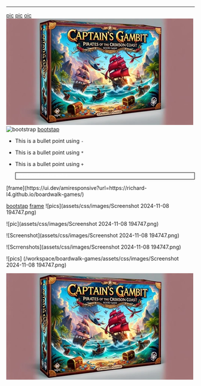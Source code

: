 ___
[pic](assets/css/images/new-games-3.webp)
[pic](/workspace/boardwalk-games/assets/css/images/services-1.webp)
[oic](<img src="assets/css/images/new-games-3.webp" alt="New Games Image">
)
![New Games Image](assets/css/images/new-games-3.webp)
![bootstrap](https://getbootstrap.com/)
[bootstap](https://getbootstrap.com/)
- This is a bullet point using `-`
* This is a bullet point using `*`
+ This is a bullet point using `+`
<ul>
  <li style="list-style-type: circle; color: white; border: 1px solid black; padding-left: 0.5em;">Outlined bullet point</li>
</ul>
[frame](https://ui.dev/amiresponsive?url=https://richard-l4.github.io/boardwalk-games/)

[bootstap](https://getbootstrap.com/)
[frame](https://ui.dev/amiresponsive?url=https://richard-l4.github.io/boardwalk-games/)
![pics](assets/css/images/Screenshot 2024-11-08 194747.png)



![pic](assets/css/images/Screenshot 2024-11-08 194747.png)

![Screenshot](assets/css/images/Screenshot 2024-11-08 194747.png)

![Scrrenshots](assets/css/images/Screenshot 2024-11-08 194747.png)

![pics] (/workspace/boardwalk-games/assets/css/images/Screenshot 2024-11-08 194747.png)

![New Games Image](assets/css/images/new-games-3.webp)